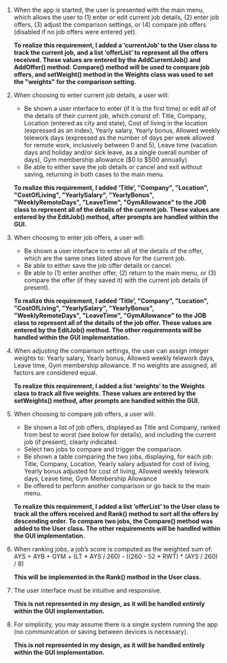 1. When the app is started, the user is presented with the main menu, which allows the user to (1) enter or edit current job details, (2) enter job offers, (3) adjust the comparison settings, or (4) compare job offers (disabled if no job offers were entered yet).  

     **To realize this requirement, I added a ‘currentJob’ to the User class to track the current job, and a list ‘offerList’ to represent all the offers received. These values are entered by the AddCurrentJob() and AddOffer() method. Compare() method will be used to compare job offers, and setWeight() method in the Weights class was used to set the "weights" for the comparison setting.**
     
2. When choosing to enter current job details, a user will:
    * Be shown a user interface to enter (if it is the first time) or edit all of the details of their current job, which consist of: Title, Company, Location (entered as city and state), Cost of living in the location (expressed as an index), Yearly salary, Yearly bonus, Allowed weekly telework days (expressed as the number of days per week allowed for remote work, inclusively between 0 and 5), Leave time (vacation days and holiday and/or sick leave, as a single overall number of days), Gym membership allowance ($0 to $500 annually)
    * Be able to either save the job details or cancel and exit without saving, returning in both cases to the main menu.

     **To realize this requirement, I added ‘Title’, "Company", "Location", "CostOfLiving", "YearlySalary", "YearlyBonus", "WeeklyRemoteDays", "LeaveTime", "GymAllowance" to the JOB class to represent all of the details of the current job. These values are entered by the EditJob() method, after prompts are handled within the GUI.**
     
3. When choosing to enter job offers, a user will:
    * Be shown a user interface to enter all of the details of the offer, which are the same ones listed above for the current job.
    * Be able to either save the job offer details or cancel.
    * Be able to (1) enter another offer, (2) return to the main menu, or (3) compare the offer (if they saved it) with the current job details (if present).
    
     **To realize this requirement, I added ‘Title’, "Company", "Location", "CostOfLiving", "YearlySalary", "YearlyBonus", "WeeklyRemoteDays", "LeaveTime", "GymAllowance" to the JOB class to represent all of the details of the job offer. These values are entered by the EditJob() method. The other requirements will be handled within the GUI implementation.**

4. When adjusting the comparison settings, the user can assign integer weights to: Yearly salary, Yearly bonus, Allowed weekly telework days, Leave time, Gym membership allowance. If no weights are assigned, all factors are considered equal.

     **To realize this requirement, I added a list 'weights’ to the Weights class to track all five weights. These values are entered by the setWeights() method, after prompts are handled within the GUI.**

5. When choosing to compare job offers, a user will:
    * Be shown a list of job offers, displayed as Title and Company, ranked from best to worst (see below for details), and including the current job (if present), clearly indicated.
    * Select two jobs to compare and trigger the comparison.
    * Be shown a table comparing the two jobs, displaying, for each job: Title, Company, Location, Yearly salary adjusted for cost of living, Yearly bonus adjusted for cost of living, Allowed weekly telework days, Leave time, Gym Membership Allowance
    * Be offered to perform another comparison or go back to the main menu.

     **To realize this requirement, I added a list ‘offerList’ to the User class to track all the offers received and Rank() method to sort all the offers by descending order. To compare two jobs, the Compare() method was added to the User class. The other requirements will be handled within the GUI implementation.**


6. When ranking jobs, a job’s score is computed as the weighted sum of: AYS + AYB + GYM + (LT * AYS / 260) - ((260 - 52 * RWT) * (AYS / 260) / 8)

      **This will be implemented in the Rank() method in the User class.**

7. The user interface must be intuitive and responsive.

      **This is not represented in my design, as it will be handled entirely within the GUI implementation.**

8. For simplicity, you may assume there is a single system running the app (no communication or saving between devices is necessary).

      **This is not represented in my design, as it will be handled entirely within the GUI implementation.**

